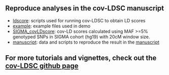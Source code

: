## Reproduce analyses in the cov-LDSC manuscript
- [ldscore](./ldscore): scripts used for running cov-LDSC to obtain LD scores
- [example](./example): example files used in demo
- [SIGMA_covLDscore](./SIGMA_covLDscore): cov-LD scores calculated using MAF >=5% genotyped SNPs in SIGMA cohort (hg19) with 20cM window size.    
- [manuscript](./manuscript): data and scripts to reproduce the result in the [manuscript](https://academic.oup.com/hmg/article/30/16/1521/6275363)

## For more tutorials and vignettes, check out the [cov-LDSC github page](https://github.com/yang-luo-lab/cov-ldsc)
